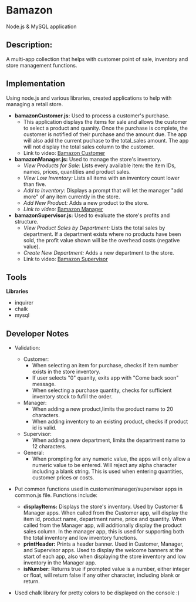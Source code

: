 # Bamazon
Node.js &amp; MySQL application

## Description: ##

A multi-app collection that helps with customer point of sale, inventory and store management functions.

## Implementation ##

Using node.js and various libraries, created applications to help with managing a retail store.
* **bamazonCustomer.js:** Used to process a customer's purchase.
  * This application displays the items for sale and allows the customer to select a product and quanity. Once the purchase is complete, the customer is notified of their purchase and the amount due. The app will also add the current puchase to the total_sales amount. The app will not display the total sales column to the customer.
  * Link to video: [Bamazon Customer](https://drive.google.com/file/d/19qeyLUsjshLld2a5UsC-mfhUwlQgEsah/view?usp=sharing)
* **bamazonManager.js:** Used to manage the store's inventory.
  * *View Products for Sale:* Lists every available item: the item IDs, names, prices, quantities and product sales.
  * *View Low Inventory:* Lists all items with an inventory count lower than five.
  * *Add to Inventory:* Displays a prompt that will let the manager "add more" of any item currently in the store.
  * *Add New Product:* Adds a new product to the store.
  * *Link to video:* [Bamazon Manager](https://drive.google.com/open?id=14UfWqV9X78qLLmTD1x0LDsIYp8gANyeF)
* **bamazonSupervisor.js:** Used to evaluate the store's profits and structure.
  * *View Product Sales by Department:* Lists the total sales by department. If a department exists where no products have been sold, the profit value shown will be the overhead costs (negative value).
  * *Create New Department:* Adds a new department to the store.
  * Link to video: [Bamazon Supervisor](https://drive.google.com/open?id=1zu2sdUjOVgDVZBDdeIcKAeeTAQTRSnRO)

## Tools ##

**Libraries**
* inquirer
* chalk
* mysql

## Developer Notes ##

* Validation: 
  * Customer: 
    * When selecting an item for purchase, checks if item number exists in the store inventory.
    * If user selects "0" quanity, exits app with "Come back soon" message.
    * When selecting a purchase quantity, checks for sufficient inventory stock to fufill the order.
  * Manager:
    * When adding a new product,limits the product name to 20 characters.
    * When adding inventory to an existing product, checks if product id is valid.
  * Supervisor:
    * When adding a new department, limits the department name to 12 characters.
  * General:
    * When prompting for any numeric value, the apps will only allow a numeric value to be entered. Will reject any alpha character including a blank string. This is used when entering quantities, customer prices or costs.
    
* Put common functions used in customer/manager/supervisor apps in common.js file. Functions include:
  * **displayItems:** Displays the store's inventory. Used by Customer & Manager apps. When called from the Customer app, will display the item id, product name, department name, price and quantity. When called from the Manager app, will additionally display the product sales column. In the manager app, this is used for supporting both the total inventory and low inventory functions.
  * **printHeader:** Prints a header banner. Used in Customer, Manager, and Supervisor apps. Used to display the welcome banners at the start of each app, also when displaying the store inventory and low inventory in the Manager app.
  * **isNumber:** Returns true if prompted value is a number, either integer or float, will return false if any other character, including blank or return.
* Used chalk library for pretty colors to be displayed on the console :)
